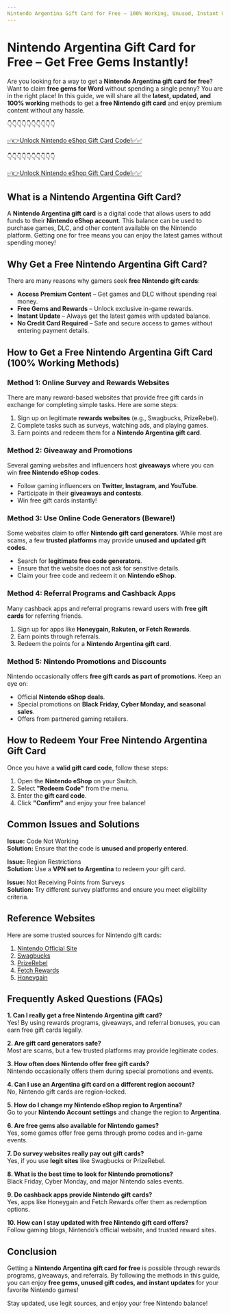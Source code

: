 ```yaml
---
Nintendo Argentina Gift Card for Free – 100% Working, Unused, Instant Update
---
```


# Nintendo Argentina Gift Card for Free – Get Free Gems Instantly!

Are you looking for a way to get a **Nintendo Argentina gift card for free**? Want to claim **free gems for Word** without spending a single penny? You are in the right place! In this guide, we will share all the **latest, updated, and 100% working** methods to get a **free Nintendo gift card** and enjoy premium content without any hassle.


👇👇👇👇👇👇👇👇👇👇

[✅👉Unlock Nintendo eShop Gift Card Code!✅✅](https://therewardgate.com/nintendo1/)

👇👇👇👇👇👇👇👇👇👇

[✅👉Unlock Nintendo eShop Gift Card Code!✅✅](https://therewardgate.com/nintendo1/)


## What is a Nintendo Argentina Gift Card?

A **Nintendo Argentina gift card** is a digital code that allows users to add funds to their **Nintendo eShop account**. This balance can be used to purchase games, DLC, and other content available on the Nintendo platform. Getting one for free means you can enjoy the latest games without spending money!

## Why Get a Free Nintendo Argentina Gift Card?

There are many reasons why gamers seek **free Nintendo gift cards**:
- **Access Premium Content** – Get games and DLC without spending real money.
- **Free Gems and Rewards** – Unlock exclusive in-game rewards.
- **Instant Update** – Always get the latest games with updated balance.
- **No Credit Card Required** – Safe and secure access to games without entering payment details.

## How to Get a Free Nintendo Argentina Gift Card (100% Working Methods)

### Method 1: Online Survey and Rewards Websites

There are many reward-based websites that provide free gift cards in exchange for completing simple tasks. Here are some steps:
1. Sign up on legitimate **rewards websites** (e.g., Swagbucks, PrizeRebel).
2. Complete tasks such as surveys, watching ads, and playing games.
3. Earn points and redeem them for a **Nintendo Argentina gift card**.

### Method 2: Giveaway and Promotions

Several gaming websites and influencers host **giveaways** where you can win **free Nintendo eShop codes**.
- Follow gaming influencers on **Twitter, Instagram, and YouTube**.
- Participate in their **giveaways and contests**.
- Win free gift cards instantly!

### Method 3: Use Online Code Generators (Beware!)

Some websites claim to offer **Nintendo gift card generators**. While most are scams, a few **trusted platforms** may provide **unused and updated gift codes**.
- Search for **legitimate free code generators**.
- Ensure that the website does not ask for sensitive details.
- Claim your free code and redeem it on **Nintendo eShop**.

### Method 4: Referral Programs and Cashback Apps

Many cashback apps and referral programs reward users with **free gift cards** for referring friends.
1. Sign up for apps like **Honeygain, Rakuten, or Fetch Rewards**.
2. Earn points through referrals.
3. Redeem the points for a **Nintendo Argentina gift card**.

### Method 5: Nintendo Promotions and Discounts

Nintendo occasionally offers **free gift cards as part of promotions**. Keep an eye on:
- Official **Nintendo eShop deals**.
- Special promotions on **Black Friday, Cyber Monday, and seasonal sales**.
- Offers from partnered gaming retailers.

## How to Redeem Your Free Nintendo Argentina Gift Card

Once you have a **valid gift card code**, follow these steps:
1. Open the **Nintendo eShop** on your Switch.
2. Select **"Redeem Code"** from the menu.
3. Enter the **gift card code**.
4. Click **"Confirm"** and enjoy your free balance!

## Common Issues and Solutions

**Issue:** Code Not Working  
**Solution:** Ensure that the code is **unused and properly entered**.

**Issue:** Region Restrictions  
**Solution:** Use a **VPN set to Argentina** to redeem your gift card.

**Issue:** Not Receiving Points from Surveys  
**Solution:** Try different survey platforms and ensure you meet eligibility criteria.

## Reference Websites

Here are some trusted sources for Nintendo gift cards:

1. [Nintendo Official Site](https://www.nintendo.com/)
2. [Swagbucks](https://www.swagbucks.com/)
3. [PrizeRebel](https://www.prizerebel.com/)
4. [Fetch Rewards](https://www.fetchrewards.com/)
5. [Honeygain](https://www.honeygain.com/)

## Frequently Asked Questions (FAQs)

**1. Can I really get a free Nintendo Argentina gift card?**  
Yes! By using rewards programs, giveaways, and referral bonuses, you can earn free gift cards legally.

**2. Are gift card generators safe?**  
Most are scams, but a few trusted platforms may provide legitimate codes.

**3. How often does Nintendo offer free gift cards?**  
Nintendo occasionally offers them during special promotions and events.

**4. Can I use an Argentina gift card on a different region account?**  
No, Nintendo gift cards are region-locked.

**5. How do I change my Nintendo eShop region to Argentina?**  
Go to your **Nintendo Account settings** and change the region to **Argentina**.

**6. Are free gems also available for Nintendo games?**  
Yes, some games offer free gems through promo codes and in-game events.

**7. Do survey websites really pay out gift cards?**  
Yes, if you use **legit sites** like Swagbucks or PrizeRebel.

**8. What is the best time to look for Nintendo promotions?**  
Black Friday, Cyber Monday, and major Nintendo sales events.

**9. Do cashback apps provide Nintendo gift cards?**  
Yes, apps like Honeygain and Fetch Rewards offer them as redemption options.

**10. How can I stay updated with free Nintendo gift card offers?**  
Follow gaming blogs, Nintendo’s official website, and trusted reward sites.

## Conclusion

Getting a **Nintendo Argentina gift card for free** is possible through rewards programs, giveaways, and referrals. By following the methods in this guide, you can enjoy **free gems, unused gift codes, and instant updates** for your favorite Nintendo games!

Stay updated, use legit sources, and enjoy your free Nintendo balance!